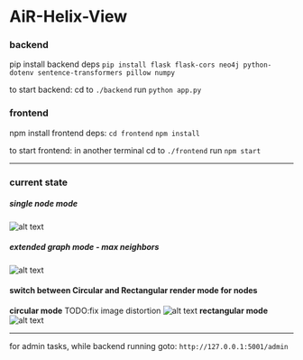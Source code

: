 # AiR-Helix-View


### backend

pip install backend deps
```pip install flask flask-cors neo4j python-dotenv sentence-transformers pillow numpy```

to start backend:
cd to ```./backend```
run ```python app.py```


### frontend

npm install frontend deps:
```cd frontend```
```npm install```

to start frontend:
in another terminal
cd to ```./frontend```
run ```npm start```

---

### current state

##### single node mode
![alt text](image-6.png)

##### extended graph mode - max neighbors
![alt text](image-5.png)

#### switch between Circular and Rectangular render mode for nodes
**circular mode** TODO:fix image distortion
![alt text](image-10.png)
**rectangular mode**
![alt text](image-11.png)


---

for admin tasks, while backend running goto:
```http://127.0.0.1:5001/admin```
